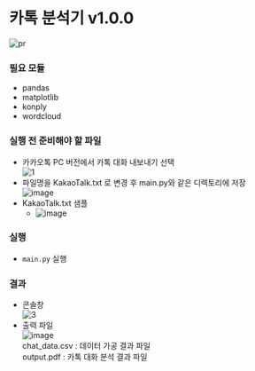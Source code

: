 # 카톡 분석기 v1.0.0  
![pr](https://user-images.githubusercontent.com/48395704/91725797-30106480-ebda-11ea-9bcc-6ef8a4309bb6.jpg)  



### 필요 모듈
- pandas
- matplotlib
- konply
- wordcloud  
  
### 실행 전 준비해야 할 파일  
 - 카카오톡 PC 버전에서 카톡 대화 내보내기 선택  
![1](https://user-images.githubusercontent.com/48395704/91716165-0a7b5f00-ebca-11ea-9184-ad13a17b5d01.JPG)     
 - 파일명을 KakaoTalk.txt 로 변경 후 main.py와 같은 디렉토리에 저장  
![image](https://user-images.githubusercontent.com/48395704/91723995-947df480-ebd7-11ea-8ec9-986d2329f77b.png)
- KakaoTalk.txt 샘플  
   - ![image](https://user-images.githubusercontent.com/48395704/91723706-26393200-ebd7-11ea-829a-2bb01fe0aa01.png)  

  
### 실행
 - <code>main.py</code> 실행  
### 결과  
 - 콘솔창  
  ![3](https://user-images.githubusercontent.com/48395704/91719724-cfc8f500-ebd0-11ea-8d7c-6b775ebcbc1e.JPG)  
 - 출력 파일  
  ![image](https://user-images.githubusercontent.com/48395704/91723857-613b6580-ebd7-11ea-9c7d-e4f45a137d4c.png)  
  chat_data.csv : 데이터 가공 결과 파일   
  output.pdf : 카톡 대화 분석 결과 파일


